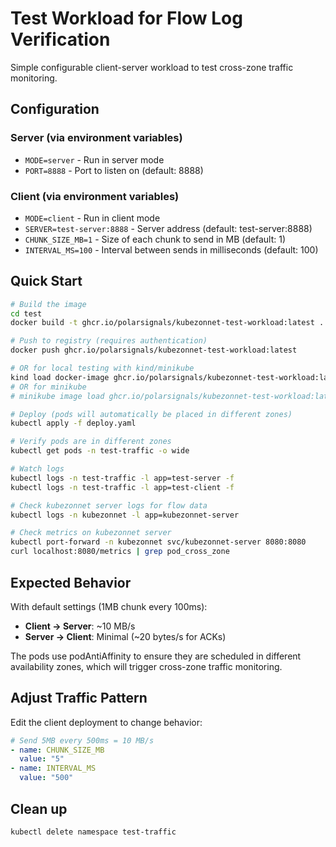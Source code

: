 # Test Workload for Flow Log Verification

Simple configurable client-server workload to test cross-zone traffic monitoring.

## Configuration

### Server (via environment variables)
- `MODE=server` - Run in server mode
- `PORT=8888` - Port to listen on (default: 8888)

### Client (via environment variables)
- `MODE=client` - Run in client mode
- `SERVER=test-server:8888` - Server address (default: test-server:8888)
- `CHUNK_SIZE_MB=1` - Size of each chunk to send in MB (default: 1)
- `INTERVAL_MS=100` - Interval between sends in milliseconds (default: 100)

## Quick Start

```bash
# Build the image
cd test
docker build -t ghcr.io/polarsignals/kubezonnet-test-workload:latest .

# Push to registry (requires authentication)
docker push ghcr.io/polarsignals/kubezonnet-test-workload:latest

# OR for local testing with kind/minikube
kind load docker-image ghcr.io/polarsignals/kubezonnet-test-workload:latest
# OR for minikube
# minikube image load ghcr.io/polarsignals/kubezonnet-test-workload:latest

# Deploy (pods will automatically be placed in different zones)
kubectl apply -f deploy.yaml

# Verify pods are in different zones
kubectl get pods -n test-traffic -o wide

# Watch logs
kubectl logs -n test-traffic -l app=test-server -f
kubectl logs -n test-traffic -l app=test-client -f

# Check kubezonnet server logs for flow data
kubectl logs -n kubezonnet -l app=kubezonnet-server

# Check metrics on kubezonnet server
kubectl port-forward -n kubezonnet svc/kubezonnet-server 8080:8080
curl localhost:8080/metrics | grep pod_cross_zone
```

## Expected Behavior

With default settings (1MB chunk every 100ms):
- **Client → Server**: ~10 MB/s
- **Server → Client**: Minimal (~20 bytes/s for ACKs)

The pods use podAntiAffinity to ensure they are scheduled in different availability zones, which will trigger cross-zone traffic monitoring.

## Adjust Traffic Pattern

Edit the client deployment to change behavior:

```yaml
# Send 5MB every 500ms = 10 MB/s
- name: CHUNK_SIZE_MB
  value: "5"
- name: INTERVAL_MS
  value: "500"
```

## Clean up

```bash
kubectl delete namespace test-traffic
```
